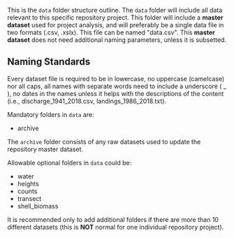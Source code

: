 This is the `data` folder structure outline. The `data` folder will include all data relevant to this specific repository project. This folder will include a **master dataset** used for project analysis, and will preferably be a single data file in two formats (.csv, .xslx). This file can be named "data.csv". This **master dataset** does not need additional naming parameters, unless it is subsetted.  

## Naming Standards  
Every dataset file is required to be in lowercase, no uppercase (camelcase) nor all caps, all names with separate words need to include a underscore ( _ ), no dates in the names unless it helps with the descriptions of the content (i.e., discharge_1941_2018.csv, landings_1986_2018.txt).  

Mandatory folders in `data` are:  
- archive  
  
 The `archive` folder consists of any raw datasets used to update the repository master dataset. 

Allowable optional folders in `data` could be:  
- water  
- heights  
- counts 
- transect  
- shell_biomass 
  
It is recommended only to add additional folders if there are more than 10 different datasets (this is **NOT** normal for one individual repository project). 

